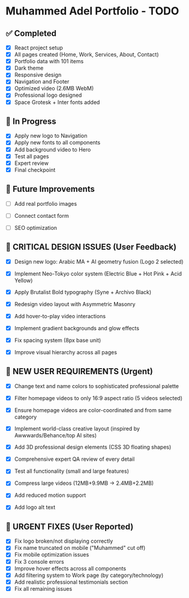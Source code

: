 # Muhammed Adel Portfolio - TODO

## ✅ Completed
- [x] React project setup
- [x] All pages created (Home, Work, Services, About, Contact)
- [x] Portfolio data with 101 items
- [x] Dark theme
- [x] Responsive design
- [x] Navigation and Footer
- [x] Optimized video (2.6MB WebM)
- [x] Professional logo designed
- [x] Space Grotesk + Inter fonts added

## 🔧 In Progress
- [x] Apply new logo to Navigation
- [x] Apply new fonts to all components
- [x] Add background video to Hero
- [x] Test all pages
- [x] Expert review
- [x] Final checkpoint

## 📝 Future Improvements
- [ ] Add real portfolio images
- [ ] Connect contact form
- [ ] SEO optimization


## 🔴 CRITICAL DESIGN ISSUES (User Feedback)
- [x] Design new logo: Arabic MA + AI geometry fusion (Logo 2 selected)
- [x] Implement Neo-Tokyo color system (Electric Blue + Hot Pink + Acid Yellow)
- [x] Apply Brutalist Bold typography (Syne + Archivo Black)
- [x] Redesign video layout with Asymmetric Masonry
- [x] Add hover-to-play video interactions
- [x] Implement gradient backgrounds and glow effects
- [x] Fix spacing system (8px base unit)
- [x] Improve visual hierarchy across all pages


## 🔴 NEW USER REQUIREMENTS (Urgent)
- [x] Change text and name colors to sophisticated professional palette
- [x] Filter homepage videos to only 16:9 aspect ratio (5 videos selected)
- [x] Ensure homepage videos are color-coordinated and from same category
- [x] Implement world-class creative layout (inspired by Awwwards/Behance/top AI sites)
- [x] Add 3D professional design elements (CSS 3D floating shapes)
- [x] Comprehensive expert QA review of every detail
- [x] Test all functionality (small and large features)
- [x] Compress large videos (12MB+9.9MB → 2.4MB+2.2MB)
- [x] Add reduced motion support
- [x] Add logo alt text


## 🔴 URGENT FIXES (User Reported)
- [x] Fix logo broken/not displaying correctly
- [x] Fix name truncated on mobile ("Muhammed" cut off)
- [x] Fix mobile optimization issues
- [x] Fix 3 console errors
- [x] Improve hover effects across all components
- [x] Add filtering system to Work page (by category/technology)
- [x] Add realistic professional testimonials section
- [x] Fix all remaining issues
